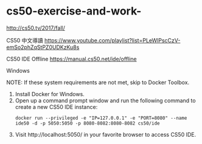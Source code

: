 # cs50-exercise-and-work-


http://cs50.tv/2017/fall/


CS50 中文導讀
https://www.youtube.com/playlist?list=PLeWlPscCzV-emSo2phZqStPZ0UDKzKu8s


CS50 IDE Offline
https://manual.cs50.net/ide/offline

Windows

NOTE: If these system requirements are not met, skip to Docker Toolbox.
<ol>
<li>Install Docker for Windows.</li>
<li>Open up a command prompt window and run the following command to create a new CS50 IDE instance:</li>

<code>docker run --privileged -e "IP=127.0.0.1" -e "PORT=8080" --name ide50 -d -p 5050:5050 -p 8080-8082:8080-8082 cs50/ide</code>

<li>Visit http://localhost:5050/ in your favorite browser to access CS50 IDE.</li>
<ol>
